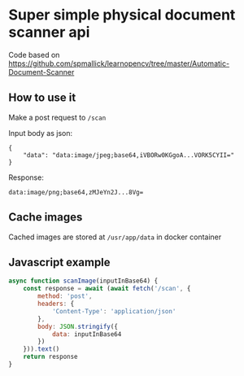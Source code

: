 # Super simple physical document scanner api

Code based on https://github.com/spmallick/learnopencv/tree/master/Automatic-Document-Scanner

## How to use it

Make a post request to `/scan`

Input body as json:

```
{
    "data": "data:image/jpeg;base64,iVBORw0KGgoA...VORK5CYII="
}
```

Response:

```
data:image/png;base64,zMJeYn2J...8Vg=
```

## Cache images

Cached images are stored at `/usr/app/data` in docker container

## Javascript example

```javascript
async function scanImage(inputInBase64) {
    const response = await (await fetch('/scan', {
        method: 'post',
        headers: {
            'Content-Type': 'application/json'
        },
        body: JSON.stringify({
            data: inputInBase64
        })
    })).text()
    return response
}
```